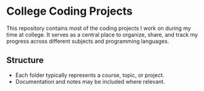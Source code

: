 # College Coding Projects

This repository contains most of the coding projects I work on during my time at college. It serves as a central place to organize, share, and track my progress across different subjects and programming languages.

## Structure

- Each folder typically represents a course, topic, or project.
- Documentation and notes may be included where relevant.
